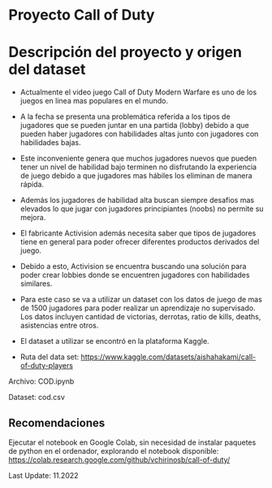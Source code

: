# Proyecto Call of Duty

# Descripción del proyecto y origen del dataset

- Actualmente el video juego Call of Duty Modern Warfare es uno de los juegos en linea mas populares en el mundo.

- A la fecha se presenta una problemática referida a los tipos de jugadores que se pueden juntar en una partida (lobby) debido a que pueden haber jugadores con habilidades altas junto con jugadores con habilidades bajas.

- Este inconveniente genera que muchos jugadores nuevos que pueden tener un nivel de habilidad bajo terminen no disfrutando la experiencia de juego debido a que jugadores mas hábiles los eliminan de manera rápida.

- Además los jugadores de habilidad alta buscan siempre desafios mas elevados lo que jugar con jugadores principiantes (noobs) no permite su mejora.

- El fabricante Activision además necesita saber que tipos de jugadores tiene en general para poder ofrecer diferentes productos derivados del juego.

- Debido a esto, Activision se encuentra buscando una solución para poder crear lobbies donde se encuentren jugadores con habilidades similares.

- Para este caso se va a utilizar un dataset con los datos de juego de mas de 1500 jugadores para poder realizar un aprendizaje no supervisado. Los datos incluyen cantidad de victorias, derrotas, ratio de kills, deaths, asistencias entre otros.

- El dataset a utilizar se encontró en la plataforma Kaggle. 

- Ruta del data set: https://www.kaggle.com/datasets/aishahakami/call-of-duty-players

Archivo: COD.ipynb

Dataset: cod.csv

## Recomendaciones

Ejecutar el notebook en Google Colab, sin necesidad de instalar paquetes de python en el ordenador, explorando el notebook disponible: https://colab.research.google.com/github/vchirinosb/call-of-duty/

Last Update: 11.2022
